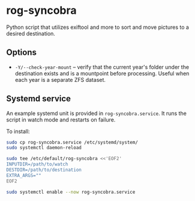 # rog-syncobra
Python script that utilizes exiftool and more to sort and move pictures to a desired destination.

## Options

- `-Y/--check-year-mount` – verify that the current year's folder under the
  destination exists and is a mountpoint before processing. Useful when each
  year is a separate ZFS dataset.

## Systemd service
An example systemd unit is provided in `rog-syncobra.service`. It runs the script in watch mode and restarts on failure.

To install:

```bash
sudo cp rog-syncobra.service /etc/systemd/system/
sudo systemctl daemon-reload

sudo tee /etc/default/rog-syncobra <<'EOF2'
INPUTDIR=/path/to/watch
DESTDIR=/path/to/destination
EXTRA_ARGS=""
EOF2

sudo systemctl enable --now rog-syncobra.service
```

